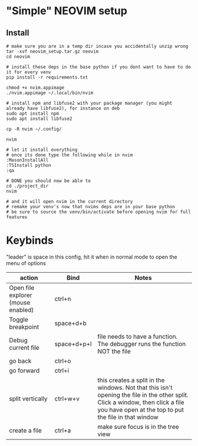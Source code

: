 # "Simple" NEOVIM setup

## Install
```
# make sure you are in a temp dir incase you accidentally unzip wrong
tar -xvf neovim_setup.tar.gz neovim
cd neovim

# install these deps in the base python if you dont want to have to do it for every venv
pip install -r requirements.txt

chmod +x nvim.appimage
./nvim.appimage ~/.local/bin/nvim

# install npm and libfuse2 with your package manager (you might already have libfuse2), for instance on deb
sudo apt install npm
sudo apt install libfuse2

cp -R nvim ~/.config/

nvim

# let it install everything
# once its done type the following while in nvim
:MasonInstallAll
:TSInstall python
:qa

# DONE you should now be able to
cd ./project_dir
nvim

# and it will open nvim in the current directory
# remake your venv's now that nvims deps are in your base python
# be sure to source the venv/bin/activate before opening nvim for full features
```

# Keybinds
"leader" is space in this config, hit it when in normal mode to open the menu of options

| action | Bind | Notes |
|--------|------|-------|
| Open file explorer (mouse enabled) | ctrl+n ||
| Toggle breakpoint | space+d+b ||
| Debug current file | space+d+p+l | file needs to have a function. The debugger runs the function NOT the file |
| go back | ctrl+o ||
| go forward | ctrl+i ||
| split vertically | ctrl+w+v | this creates a split in the windows. Not that this isn't opening the file in the other split. Click a window, then click a file you have open at the top to put the file in that window|
| create a file | ctrl+a | make sure focus is in the tree view |

